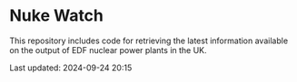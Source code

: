 # Nuke Watch

This repository includes code for retrieving the latest information available on the output of EDF nuclear power plants in the UK.

Last updated: 2024-09-24 20:15